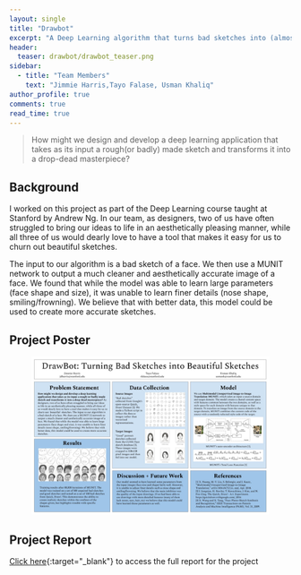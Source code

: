 ```yaml
---
layout: single
title: "Drawbot"
excerpt: "A Deep Learning algorithm that turns bad sketches into (almost) drop-dead masterpieces"
header:
  teaser: drawbot/drawbot_teaser.png
sidebar:
  - title: "Team Members"
    text: "Jimmie Harris,Tayo Falase, Usman Khaliq"
author_profile: true 
comments: true
read_time: true
--- 
```


> How might we design and develop a deep learning application that takes as its input a rough(or badly) made sketch and transforms it into a drop-dead masterpiece?  

## Background 

I worked on this project as part of the Deep Learning course taught at Stanford by Andrew Ng.
In our team, as designers, two of us have often struggled to bring our ideas
to life in an aesthetically pleasing manner, while all three of us would dearly 
love to have a tool that makes it easy for us to churn out beautiful sketches. 

The input to our algorithm is a bad sketch of a face. We then use a MUNIT network 
to output a much cleaner and aesthetically accurate image of a face. We found 
that while the model was able to learn large parameters (face shape and size), 
it was unable to learn finer details (nose shape, smiling/frowning). 
We believe that with better data, this model could be used to create more accurate
sketches.

## Project Poster 

<figure>
<a href="/pdfs/DrawBot_Poster.pdf" target="_blank">
  <img src="/images/drawbot/drawbot_poster.jpg" alt="this is a placeholder image">
</a>
</figure>    

## Project Report 

[Click here](/pdfs/draw_bot_report.pdf){:target="_blank"} to access the full report for the project 
